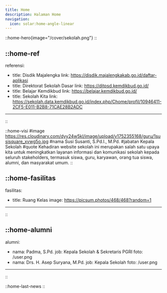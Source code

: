 ```yaml
---
title: Home
description: Halaman Home
navigation:
  icon: solar:home-angle-linear
---
```


::home-hero{image="/cover/sekolah.png"}
::

::home-ref
---
referensi:
  - title: Disdik Majalengka
    link: https://disdik.majalengkakab.go.id/daftar-aplikasi
  - title: Direktorat Sekolah Dasar
    link: https://ditpsd.kemdikbud.go.id/
  - title: Belajar Kemdikbud
    link: https://belajar.kemdikbud.go.id/
  - title: Sekolah Kita
    link: https://sekolah.data.kemdikbud.go.id/index.php/Chome/profil/10946411-2CF5-E011-B2B8-71CAE28B2ADC
---
::

::home-visi
#image
https://res.cloudinary.com/dyy24w5kl/image/upload/v1752355168/guru/1susisquare_xvwg5o.jpg
#nama
Susi Susanti, S.Pd.I., M.Pd.
#jabatan
Kepala Sekolah
#quote
Kehadiran website sekolah ini merupakan salah satu upaya kita untuk meningkatkan layanan informasi dan komunikasi sekolah kepada seluruh stakeholders, termasuk siswa, guru, karyawan, orang tua siswa, alumni, dan masyarakat umum.
::

::home-fasilitas
---
fasilitas:
  - title: Ruang Kelas
    image: https://picsum.photos/468/468?random=1
---
::

::home-alumni
---
alumni:
  - nama: Padma, S.Pd.
    job: Kepala Sekolah & Sekretaris PGRI
    foto: /user.png
  - nama: Drs. H. Asep Suryana, M.Pd.
    job: Kepala Sekolah
    foto: /user.png
---
::

::home-last-news
::
